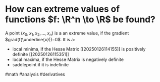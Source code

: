 # How can extreme values of functions $f: \R^n \to \R$ be found? 
A point $(x_0, x_1, x_2,..., x_n)$ is a an extreme value, if the gradient $grad(f(\underline{x}))=0$.
It is a:

- local minima, if the Hesse Matrix [[20250126114155]] is positively definite [[20250126115351]]
- local maxima, if the Hesse Matrix is negatively definite
- saddlepoint if it is indefinite

#math #analysis #derivatives

